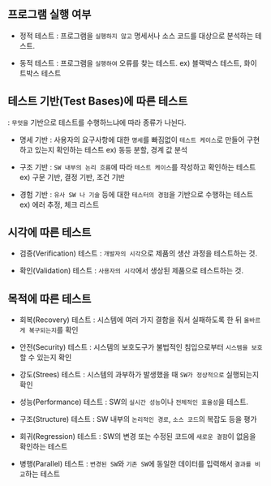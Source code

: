 ## 프로그램 실행 여부 

- 정적 테스트 : 프로그램을 `실행하지 않고` 명세서나 소스 코드를 대상으로 분석하는 테스트. 

- 동적 테스트 : 프로그램을 `실행하여` 오류를 찾는 테스트. ex) 블랙박스 테스트, 화이트박스 테스트 

## 테스트 기반(Test Bases)에 따른 테스트

: `무엇을` 기반으로 테스트를 수행하느냐에 따라 종류가 나뉜다.

- 명세 기반 : 사용자의 요구사항에 대한 `명세`를 빠짐없이 `테스트 케이스`로 만들어 구현하고 있는지 확인하는 테스트 ex) 동등 분할, 경계 값 분석

- 구조 기반 : `SW 내부의 논리 흐름`에 따라 `테스트 케이스`를 작성하고 확인하는 테스트 ex) 구문 기반, 결정 기반, 조건 기반

- 경험 기반 : `유사 SW 나 기술` 등에 대한 `테스터의 경험`을 기반으로 수행하는 테스트 ex) 에러 추정, 체크 리스트 

## 시각에 따른 테스트

- 검증(Verification) 테스트 : `개발자의 시각`으로 제품의 생산 과정을 테스트하는 것. 

- 확인(Validation) 테스트 : `사용자의 시각`에서 생상된 제품으로 테스트하는 것.

## 목적에 따른 테스트 

- 회복(Recovery) 테스트 : 시스템에 여러 가지 결함을 줘서 실패하도록 한 뒤 `올바르게 복구되는지`를 확인

- 안전(Security) 테스트 : 시스템의 보호도구가 불법적인 침입으로부터 `시스템을 보호`할 수 있는지 확인

- 강도(Strees) 테스트 : 시스템의 과부하가 발생했을 때 `SW가 정상적으로` 실행되는지 확인

- 성능(Performance) 테스트 : SW의 `실시간 성능`이나 `전체적인 효율성`을 테스트.

- 구조(Structure) 테스트 : SW 내부의 `논리적인 경로`, `소스 코드`의 복잡도 등을 평가

- 회귀(Regression) 테스트 : SW의 변경 또는 수정된 코드에 `새로운 결함`이 없음을 확인하는 테스트 

- 병행(Parallel) 테스트 : `변경된 SW`와 `기존 SW`에 동일한 데이터를 입력해서 `결과를 비교`하는 테스트

